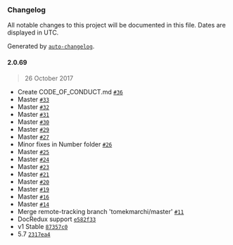 ### Changelog

All notable changes to this project will be documented in this file. Dates are displayed in UTC.

Generated by [`auto-changelog`](https://github.com/CookPete/auto-changelog).

#### 2.0.69

> 26 October 2017

- Create CODE_OF_CONDUCT.md [`#36`](https://github.com/tomekmarchi/Acid/pull/36)
- Master [`#33`](https://github.com/tomekmarchi/Acid/pull/33)
- Master [`#32`](https://github.com/tomekmarchi/Acid/pull/32)
- Master [`#31`](https://github.com/tomekmarchi/Acid/pull/31)
- Master [`#30`](https://github.com/tomekmarchi/Acid/pull/30)
- Master [`#29`](https://github.com/tomekmarchi/Acid/pull/29)
- Master [`#27`](https://github.com/tomekmarchi/Acid/pull/27)
- Minor fixes in Number folder [`#26`](https://github.com/tomekmarchi/Acid/pull/26)
- Master [`#25`](https://github.com/tomekmarchi/Acid/pull/25)
- Master [`#24`](https://github.com/tomekmarchi/Acid/pull/24)
- Master [`#23`](https://github.com/tomekmarchi/Acid/pull/23)
- Master [`#21`](https://github.com/tomekmarchi/Acid/pull/21)
- Master [`#20`](https://github.com/tomekmarchi/Acid/pull/20)
- Master [`#19`](https://github.com/tomekmarchi/Acid/pull/19)
- Master [`#16`](https://github.com/tomekmarchi/Acid/pull/16)
- Master [`#14`](https://github.com/tomekmarchi/Acid/pull/14)
- Merge remote-tracking branch 'tomekmarchi/master' [`#11`](https://github.com/tomekmarchi/Acid/pull/11)
- DocRedux support [`e582f33`](https://github.com/tomekmarchi/Acid/commit/e582f33e55679ed81e0d4b642c2fbf87af2d717c)
- v1 Stable [`87357c0`](https://github.com/tomekmarchi/Acid/commit/87357c0a43f5385f3d20ad216fc83a5880bb3d46)
- 5.7 [`2317ea4`](https://github.com/tomekmarchi/Acid/commit/2317ea4c57f526e29932b594e14d4e3f17481a36)
